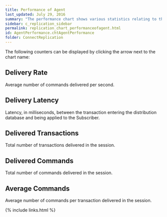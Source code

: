 ```yaml
---
title: Performance of Agent
last_updated: July 29, 2016
summary: "The performance chart shows various statistics relating to the selected agent. This chart is applicable for agents related to a publication."
sidebar: c_replication_sidebar
permalink: replication_chart_performanceofagent.html
id: AgentPerformance.chtAgentPerformance
folder: ConnectReplication
---
```




The following counters can be displayed by clicking the arrow next to the chart name:

## Delivery Rate

Average number of commands delivered per second.

## Delivery Latency

Latency, in milliseconds, between the transaction entering the distribution database and being applied to the Subscriber.

## Delivered Transactions

Total number of transactions delivered in the session.

## Delivered Commands

Total number of commands delivered in the session.

## Average Commands

Average number of commands per transaction delivered in the session.



{% include links.html %}
